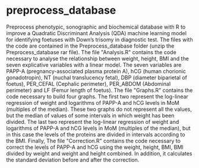 # preprocess_database
Preprocess phenotypic, sonographic and biochemical database with R to improve a Quadratic Discriminant Analysis (QDA) machine learning model for identifying foetuses with Down’s trisomy in diagnostic test.
The files with the code are contained in the Preprocess_database folder (unzip the Preprocess_database rar file).
The file "Analysis.R" contains the code necessary to analyse the relationship between weight, height, BMI and the seven explicative variables with a linear model.
The seven variables are PAPP-A (pregnancy-associated plasma protein A), hCG (human chorionic gonadotropin), NT (nuchal translucency fetal),
DBP (diameter biparietal of foetus), PER_CEFAL (Cephalic perimeter), PER_ABDOM (Abdominal perimeter) and LF (Femur length of foetus).
The file "Graphs.R" contains the code necessary to build four graphs. 
The first two represent the log-linear regression of weight and logarithms of PAPP-A and hCG levels in MoM (multiples of the median). These two graphs do not represent all the values, but the median of values of some intervals in which weight has been divided.
The last two represent the log-linear regression of weight and logarithms of PAPP-A and hCG levels in MoM (multiples of the median), but in this case the levels of the proteins are divided in intervals according to the BMI.
Finally, The file "Correction.R" contains the code necessary to correct the levels of PAPP-A and hCG using the weight, height, BMI, BMI divided by weight and weight and height combined. In addition, it calculates the standard deviation before and after the correction.
